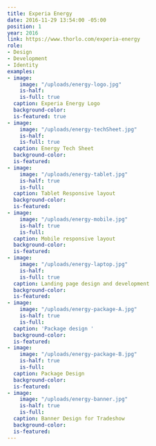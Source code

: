 ```yaml
---
title: Experia Energy
date: 2016-11-29 13:54:00 -05:00
position: 1
year: 2016
link: https://www.thorlo.com/experia-energy
role:
- Design
- Development
- Identity
examples:
- image:
    image: "/uploads/energy-logo.jpg"
    is-half: 
    is-full: true
  caption: Experia Energy Logo
  background-color: 
  is-featured: true
- image:
    image: "/uploads/energy-techSheet.jpg"
    is-half: 
    is-full: true
  caption: Energy Tech Sheet
  background-color: 
  is-featured: 
- image:
    image: "/uploads/energy-tablet.jpg"
    is-half: true
    is-full: 
  caption: Tablet Responsive layout
  background-color: 
  is-featured: 
- image:
    image: "/uploads/energy-mobile.jpg"
    is-half: true
    is-full: 
  caption: Mobile responsive layout
  background-color: 
  is-featured: 
- image:
    image: "/uploads/energy-laptop.jpg"
    is-half: 
    is-full: true
  caption: Landing page design and development
  background-color: 
  is-featured: 
- image:
    image: "/uploads/energy-package-A.jpg"
    is-half: true
    is-full: 
  caption: 'Package design '
  background-color: 
  is-featured: 
- image:
    image: "/uploads/energy-package-B.jpg"
    is-half: true
    is-full: 
  caption: Package Design
  background-color: 
  is-featured: 
- image:
    image: "/uploads/energy-banner.jpg"
    is-half: true
    is-full: 
  caption: Banner Design for Tradeshow
  background-color: 
  is-featured: 
---
```


